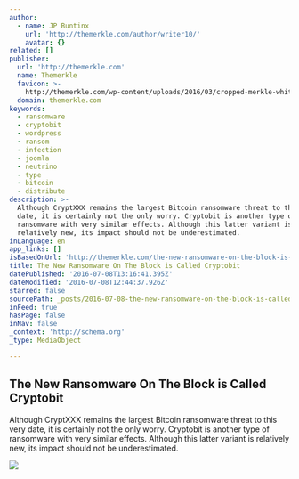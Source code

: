 ```yaml
---
author:
  - name: JP Buntinx
    url: 'http://themerkle.com/author/writer10/'
    avatar: {}
related: []
publisher:
  url: 'http://themerkle.com'
  name: Themerkle
  favicon: >-
    http://themerkle.com/wp-content/uploads/2016/03/cropped-merkle-white-1-192x192.png
  domain: themerkle.com
keywords:
  - ransomware
  - cryptobit
  - wordpress
  - ransom
  - infection
  - joomla
  - neutrino
  - type
  - bitcoin
  - distribute
description: >-
  Although CryptXXX remains the largest Bitcoin ransomware threat to this very
  date, it is certainly not the only worry. Cryptobit is another type of
  ransomware with very similar effects. Although this latter variant is
  relatively new, its impact should not be underestimated.
inLanguage: en
app_links: []
isBasedOnUrl: 'http://themerkle.com/the-new-ransomware-on-the-block-is-called-cryptobit/'
title: The New Ransomware On The Block is Called Cryptobit
datePublished: '2016-07-08T13:16:41.395Z'
dateModified: '2016-07-08T12:44:37.926Z'
starred: false
sourcePath: _posts/2016-07-08-the-new-ransomware-on-the-block-is-called-cryptobit.md
inFeed: true
hasPage: false
inNav: false
_context: 'http://schema.org'
_type: MediaObject

---
```

<article style=""><h1>The New Ransomware On The Block is Called Cryptobit</h1><p>Although CryptXXX remains the largest Bitcoin ransomware threat to this very date, it is certainly not the only worry. Cryptobit is another type of ransomware with very similar effects. Although this latter variant is relatively new, its impact should not be underestimated.</p><img src="http://themerkle.com/wp-content/uploads/2016/07/shutterstock_430439548.jpg" /></article>